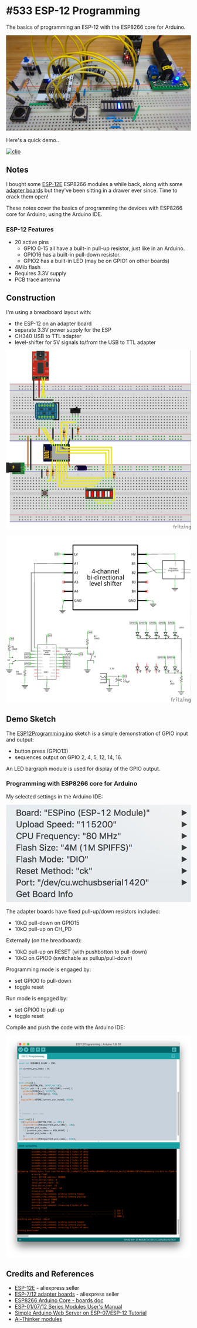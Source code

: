 # #533 ESP-12 Programming

The basics of programming an ESP-12 with the ESP8266 core for Arduino.

![Build](./assets/Programming_build.jpg?raw=true)

Here's a quick demo..

[![clip](https://img.youtube.com/vi/p3lY_rLNYZ4/0.jpg)](https://www.youtube.com/watch?v=p3lY_rLNYZ4)

## Notes

I bought some [ESP-12E](https://www.aliexpress.com/item/32339917567.html) ESP8266 modules a while back,
along with some [adapter boards](https://www.aliexpress.com/item/32649040259.html) but they've been sitting
in a drawer ever since. Time to crack them open!

These notes cover the basics of programming the devices with ESP8266 core for Arduino, using the Arduino IDE.

### ESP-12 Features

* 20 active pins
  * GPIO 0-15 all have a built-in pull-up resistor, just like in an Arduino.
  * GPIO16 has a built-in pull-down resistor.
  * GPIO2 has a built-in LED (may be on GPIO1 on other boards)
* 4Mib flash
* Requires 3.3V supply
* PCB trace antenna

## Construction

I'm using a breadboard layout with:

* the ESP-12 on an adapter board
* separate 3.3V power supply for the ESP
* CH340 USB to TTL adapter
* level-shifter for 5V signals to/from the USB to TTL adapter

![Breadboard](./assets/Programming_bb.jpg?raw=true)

![Schematic](./assets/Programming_schematic.jpg?raw=true)

## Demo Sketch

The [ESP12Programming.ino](./ESP12Programming.ino) sketch is a simple demonstration of GPIO input and output:

* button press (GPIO13)
* sequences output on GPIO 2, 4, 5, 12, 14, 16.

An LED bargraph module is used for display of the GPIO output.

### Programming with ESP8266 core for Arduino

My selected settings in the Arduino IDE:

![programming_settings](./assets/programming_settings.png?raw=true)

The adapter boards have fixed pull-up/down resistors included:

* 10kΩ pull-down on GPIO15
* 10kΩ pull-up on CH_PD

Externally (on the breadboard):

* 10kΩ pull-up on RESET (with pushbotton to pull-down)
* 10kΩ on GPIO0 (switchable as pullup/pull-down)

Programming mode is engaged by:

* set GPIO0 to pull-down
* toggle reset

Run mode is engaged by:

* set GPIO0 to pull-up
* toggle reset

Compile and push the code with the Arduino IDE:

![programming_upload](./assets/programming_upload.png?raw=true)

## Credits and References

* [ESP-12E](https://www.aliexpress.com/item/32339917567.html) - aliexpress seller
* [ESP-7/12 adapter boards](https://www.aliexpress.com/item/32649040259.html) - aliexpress seller
* [ESP8266 Arduino Core - boards doc](https://arduino-esp8266.readthedocs.io/en/2.6.3/boards.html)
* [ESP-01/07/12 Series Modules User's Manual](http://wiki.ai-thinker.com/_media/esp8266/esp8266_series_modules_user_manual_v1.1.pdf)
* [Simple Arduino Web Server on ESP-07/ESP-12 Tutorial](https://www.youtube.com/watch?v=8J7zflVO8K0)
* [Ai-Thinker modules](https://en.wikipedia.org/wiki/ESP8266#Ai-Thinker_modules)
